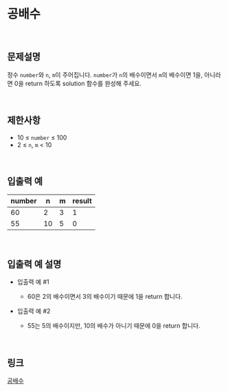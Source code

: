 # 공배수

<br>

## 문제설명
정수 `number`와 `n`, `m`이 주어집니다. `number`가 `n`의 배수이면서 `m`의 배수이면 1을, 아니라면 0을 return 하도록 solution 함수를 완성해 주세요.

<br>

## 제한사항
- 10 ≤ `number` ≤ 100
- 2 ≤ `n`, `m` < 10

<br>

## 입출력 예
| number | n | m | result |
|---|---|---|---|
| 60 | 2 | 3 | 1 |
| 55 | 10 | 5 | 0 |

<br>

## 입출력 예 설명
- 입출력 예 #1
    - 60은 2의 배수이면서 3의 배수이기 때문에 1을 return 합니다.

- 입출력 예 #2
    - 55는 5의 배수이지만, 10의 배수가 아니기 때문에 0을 return 합니다.

<br>

## 링크
[공배수](https://school.programmers.co.kr/learn/courses/30/lessons/181936)
